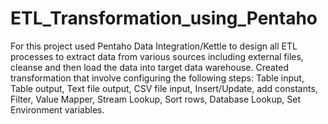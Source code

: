 # ETL_Transformation_using_Pentaho
For this project used Pentaho Data Integration/Kettle to design all ETL processes to extract data from various sources including external files, cleanse and then load the data into target data warehouse.
Created transformation that involve configuring the following steps: Table input, Table output, Text file output, CSV file input, Insert/Update, add constants, Filter, Value Mapper, Stream Lookup, Sort rows, Database Lookup, Set Environment variables.
